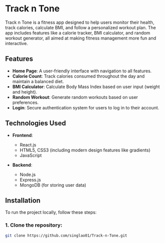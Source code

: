 # Track n Tone

Track n Tone is a fitness app designed to help users monitor their health, track calories, calculate BMI, and follow a personalized workout plan. The app includes features like a calorie tracker, BMI calculator, and random workout generator, all aimed at making fitness management more fun and interactive.

## Features

- **Home Page**: A user-friendly interface with navigation to all features.
- **Calorie Count**: Track calories consumed throughout the day and maintain a balanced diet.
- **BMI Calculator**: Calculate Body Mass Index based on user input (weight and height).
- **Random Workout**: Generate random workouts based on user preferences.
- **Login**: Secure authentication system for users to log in to their account.

## Technologies Used

- **Frontend**:
  - React.js
  - HTML5, CSS3 (including modern design features like gradients)
  - JavaScript

- **Backend**:
  - Node.js
  - Express.js
  - MongoDB (for storing user data)

## Installation

To run the project locally, follow these steps:

### 1. Clone the repository:
```bash
git clone https://github.com/singlao01/Track-n-Tone.git
